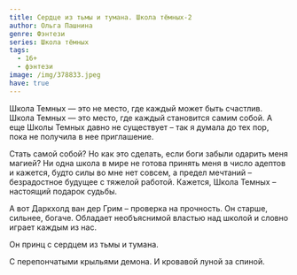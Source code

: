 ```yaml
---
title: Сердце из тьмы и тумана. Школа тёмных-2
author: Ольга Пашнина
genre: Фэнтези
series: Школа тёмных
tags:
  - 16+
  - фэнтези
image: /img/378833.jpeg
have: true
---
```

Школа Темных — это не место, где каждый может быть счастлив. Школа Темных — это место, где каждый становится самим собой. А еще Школы Темных давно не существует – так я думала до тех пор, пока не получила в нее приглашение.

Стать самой собой? Но как это сделать, если боги забыли одарить меня магией? Ни одна школа в мире не готова принять меня в число адептов и кажется, будто силы во мне нет совсем, а предел мечтаний – безрадостное будущее с тяжелой работой. Кажется, Школа Темных – настоящий подарок судьбы.

А вот Даркхолд ван дер Грим – проверка на прочность. Он старше, сильнее, богаче. Обладает необъяснимой властью над школой и словно играет каждым из нас.

Он принц с сердцем из тьмы и тумана.

С перепончатыми крыльями демона. И кровавой луной за спиной.